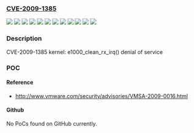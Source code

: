 ### [CVE-2009-1385](https://cve.mitre.org/cgi-bin/cvename.cgi?name=CVE-2009-1385)
![](https://img.shields.io/static/v1?label=Product&message=MRG%20for%20RHEL-5&color=blue)
![](https://img.shields.io/static/v1?label=Product&message=Red%20Hat%20Enterprise%20Linux%203&color=blue)
![](https://img.shields.io/static/v1?label=Product&message=Red%20Hat%20Enterprise%20Linux%204&color=blue)
![](https://img.shields.io/static/v1?label=Product&message=Red%20Hat%20Enterprise%20Linux%205&color=blue)
![](https://img.shields.io/static/v1?label=Product&message=Red%20Hat%20Enterprise%20Linux%205.2%20Z%20Stream&color=blue)
![](https://img.shields.io/static/v1?label=Product&message=Red%20Hat%20Enterprise%20Linux%205.3.Z%20-%20Server%20Only&color=blue)
![](https://img.shields.io/static/v1?label=Version&message=!%200%3A2.4.21-63.EL%20&color=brighgreen)
![](https://img.shields.io/static/v1?label=Version&message=!%200%3A2.6.18-128.4.1.el5%20&color=brighgreen)
![](https://img.shields.io/static/v1?label=Version&message=!%200%3A2.6.18-92.1.35.el5%20&color=brighgreen)
![](https://img.shields.io/static/v1?label=Version&message=!%200%3A2.6.24.7-126.el5rt%20&color=brighgreen)
![](https://img.shields.io/static/v1?label=Version&message=!%200%3A2.6.9-89.0.3.EL%20&color=brighgreen)
![](https://img.shields.io/static/v1?label=Vulnerability&message=Improper%20Restriction%20of%20Operations%20within%20the%20Bounds%20of%20a%20Memory%20Buffer&color=brighgreen)

### Description

CVE-2009-1385 kernel: e1000_clean_rx_irq() denial of service

### POC

#### Reference
- http://www.vmware.com/security/advisories/VMSA-2009-0016.html

#### Github
No PoCs found on GitHub currently.

